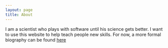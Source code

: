 ```yaml
---
layout: page
title: About
---
```



I am a scientist who plays with software until his science gets better.
I want to use this website to help teach people new skills.
For now, a more formal biography can be found [here](http://www.ni.gsu.edu/~rclewley/biosketch/index.html) 

